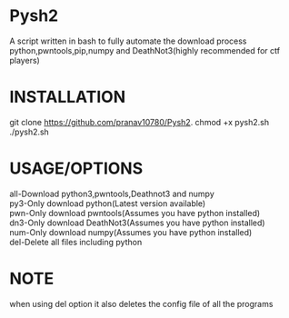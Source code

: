 # Pysh2
A script written in bash to fully automate the download process python,pwntools,pip,numpy and DeathNot3(highly recommended for ctf players)

# INSTALLATION
git clone https://github.com/pranav10780/Pysh2. 
chmod +x pysh2.sh  
./pysh2.sh  

# USAGE/OPTIONS
all-Download python3,pwntools,Deathnot3 and numpy  
py3-Only download python(Latest version available)  
pwn-Only download pwntools(Assumes you have python installed)  
dn3-Only download DeathNot3(Assumes you have python installed)  
num-Only download numpy(Assumes you have python installed)  
del-Delete all files including python  

# NOTE
when using del option it also deletes the config file of all the programs
